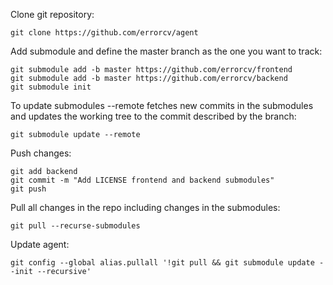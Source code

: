 
Clone git repository:
```
git clone https://github.com/errorcv/agent
```

Add submodule and define the master branch as the one you want to track:
```
git submodule add -b master https://github.com/errorcv/frontend
git submodule add -b master https://github.com/errorcv/backend
git submodule init
```

To update submodules --remote fetches new commits in the submodules and updates the working tree to the commit described by the branch:
```
git submodule update --remote
```

Push changes:
```
git add backend
git commit -m "Add LICENSE frontend and backend submodules"
git push
```

Pull all changes in the repo including changes in the submodules:
```
git pull --recurse-submodules
```

Update agent:
```
git config --global alias.pullall '!git pull && git submodule update --init --recursive'
```

